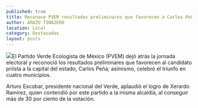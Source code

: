 ```yaml
---
published: true
title: Reconoce PVEM resultados preliminares que favorecen a Carlos Peña
author: ARAZU TINAJERO
location: Local
category: Destacadas
layout: posts
---
```


![](http://i.imgur.com/6lhc5Nqm.jpg)El Partido Verde Ecologista de México (PVEM) dejó atrás la jornada electoral y reconoció los resultados preliminares que favorecen al candidato priísta a la capital del estado, Carlos Peña; asimismo, celebró el triunfo en cuatro municipios. 

Arturo Escobar, presidente nacional del Verde, aplaudió el logro de Xerardo Ramírez, quien contendió por este partido a la misma alcaldía, al conseguir más de 30 por ciento de la votación.
